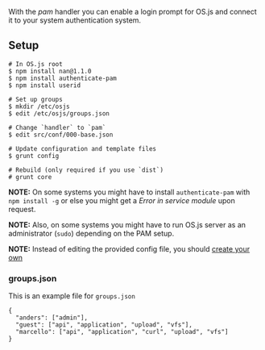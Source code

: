 With the *pam* handler you can enable a login prompt for OS.js and connect it to your system authentication system.

## Setup

```
# In OS.js root
$ npm install nan@1.1.0
$ npm install authenticate-pam
$ npm install userid

# Set up groups
$ mkdir /etc/osjs
$ edit /etc/osjs/groups.json

# Change `handler` to `pam`
$ edit src/conf/000-base.json

# Update configuration and template files
$ grunt config

# Rebuild (only required if you use `dist`)
# grunt core

```


**NOTE:** On some systems you might have to install `authenticate-pam` with `npm install -g` or else you might get a *Error in service module* upon request.

**NOTE:** Also, on some systems you might have to run OS.js server as an administrator (`sudo`) depending on the PAM setup.

**NOTE:** Instead of editing the provided config file, you should [create your own](http://os.js.org/doc/manuals/man-configuration.html)


### groups.json

This is an example file for `groups.json`

```
{
  "anders": ["admin"],
  "guest": ["api", "application", "upload", "vfs"],
  "marcello": ["api", "application", "curl", "upload", "vfs"]
}
```
